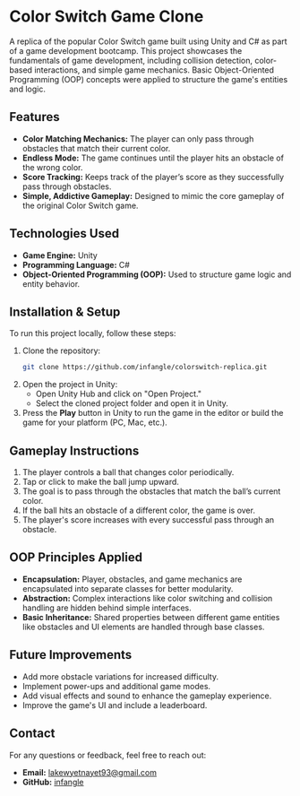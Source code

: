 # Color Switch Game Clone

A replica of the popular Color Switch game built using Unity and C# as part of a game development bootcamp. This project showcases the fundamentals of game development, including collision detection, color-based interactions, and simple game mechanics. Basic Object-Oriented Programming (OOP) concepts were applied to structure the game's entities and logic.

## Features
- **Color Matching Mechanics:** The player can only pass through obstacles that match their current color.
- **Endless Mode:** The game continues until the player hits an obstacle of the wrong color.
- **Score Tracking:** Keeps track of the player’s score as they successfully pass through obstacles.
- **Simple, Addictive Gameplay:** Designed to mimic the core gameplay of the original Color Switch game.
  
## Technologies Used
- **Game Engine:** Unity
- **Programming Language:** C#
- **Object-Oriented Programming (OOP):** Used to structure game logic and entity behavior.

## Installation & Setup

To run this project locally, follow these steps:

1. Clone the repository:
    ```bash
    git clone https://github.com/infangle/colorswitch-replica.git
    ```
2. Open the project in Unity:
    - Open Unity Hub and click on "Open Project."
    - Select the cloned project folder and open it in Unity.
3. Press the **Play** button in Unity to run the game in the editor or build the game for your platform (PC, Mac, etc.).

## Gameplay Instructions
1. The player controls a ball that changes color periodically.
2. Tap or click to make the ball jump upward.
3. The goal is to pass through the obstacles that match the ball’s current color.
4. If the ball hits an obstacle of a different color, the game is over.
5. The player's score increases with every successful pass through an obstacle.

## OOP Principles Applied
- **Encapsulation:** Player, obstacles, and game mechanics are encapsulated into separate classes for better modularity.
- **Abstraction:** Complex interactions like color switching and collision handling are hidden behind simple interfaces.
- **Basic Inheritance:** Shared properties between different game entities like obstacles and UI elements are handled through base classes.

## Future Improvements
- Add more obstacle variations for increased difficulty.
- Implement power-ups and additional game modes.
- Add visual effects and sound to enhance the gameplay experience.
- Improve the game's UI and include a leaderboard.


## Contact
For any questions or feedback, feel free to reach out:

- **Email:** lakewyetnayet93@gmail.com
- **GitHub:** [infangle](https://github.com/infangle)
